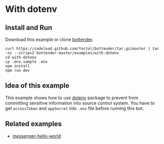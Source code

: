 # With dotenv

## Install and Run

Download this example or clone [bottender](https://github.com/Yoctol/bottender).

```
curl https://codeload.github.com/Yoctol/bottender/tar.gz/master | tar -xz --strip=2 bottender-master/examples/with-dotenv
cd with-dotenv
cp .env.sample .env
npm install
npm run dev
```

## Idea of this example

This example shows how to use [dotenv](https://github.com/motdotla/dotenv)
package to prevent from committing sensitive information into source control
system. You have to get `accessToken` and `appSecret` into `.env` file before
running this bot.

## Related examples

* [messenger-hello-world](../messenger-hello-world)
